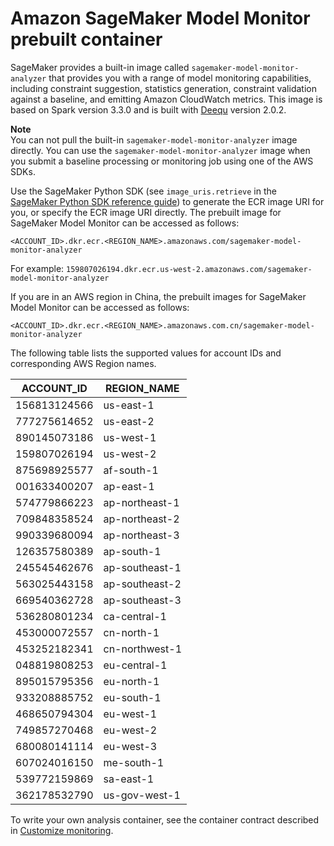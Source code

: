 # Amazon SageMaker Model Monitor prebuilt container<a name="model-monitor-pre-built-container"></a>

SageMaker provides a built\-in image called `sagemaker-model-monitor-analyzer` that provides you with a range of model monitoring capabilities, including constraint suggestion, statistics generation, constraint validation against a baseline, and emitting Amazon CloudWatch metrics\. This image is based on Spark version 3\.3\.0 and is built with [Deequ](https://github.com/awslabs/deequ) version 2\.0\.2\.

**Note**  
You can not pull the built\-in `sagemaker-model-monitor-analyzer` image directly\. You can use the `sagemaker-model-monitor-analyzer` image when you submit a baseline processing or monitoring job using one of the AWS SDKs\.

 Use the SageMaker Python SDK \(see `image_uris.retrieve` in the [SageMaker Python SDK reference guide](https://sagemaker.readthedocs.io/en/stable/api/utility/image_uris.html)\) to generate the ECR image URI for you, or specify the ECR image URI directly\. The prebuilt image for SageMaker Model Monitor can be accessed as follows:

`<ACCOUNT_ID>.dkr.ecr.<REGION_NAME>.amazonaws.com/sagemaker-model-monitor-analyzer`

For example: `159807026194.dkr.ecr.us-west-2.amazonaws.com/sagemaker-model-monitor-analyzer`

If you are in an AWS region in China, the prebuilt images for SageMaker Model Monitor can be accessed as follows: 

`<ACCOUNT_ID>.dkr.ecr.<REGION_NAME>.amazonaws.com.cn/sagemaker-model-monitor-analyzer`

The following table lists the supported values for account IDs and corresponding AWS Region names\.


| ACCOUNT\_ID | REGION\_NAME | 
| --- | --- | 
| 156813124566 | us\-east\-1 | 
| 777275614652 | us\-east\-2 | 
| 890145073186 | us\-west\-1 | 
| 159807026194 | us\-west\-2 | 
| 875698925577 | af\-south\-1 | 
| 001633400207 | ap\-east\-1 | 
| 574779866223 | ap\-northeast\-1 | 
| 709848358524 | ap\-northeast\-2 | 
| 990339680094 | ap\-northeast\-3 | 
| 126357580389 | ap\-south\-1 | 
| 245545462676 | ap\-southeast\-1 | 
| 563025443158 | ap\-southeast\-2 | 
| 669540362728 | ap\-southeast\-3 | 
| 536280801234 | ca\-central\-1 | 
| 453000072557 | cn\-north\-1 | 
| 453252182341 | cn\-northwest\-1 | 
| 048819808253 | eu\-central\-1 | 
| 895015795356 | eu\-north\-1 | 
| 933208885752 | eu\-south\-1 | 
| 468650794304 | eu\-west\-1 | 
| 749857270468 | eu\-west\-2 | 
| 680080141114 | eu\-west\-3 | 
| 607024016150 | me\-south\-1 | 
| 539772159869 | sa\-east\-1 | 
| 362178532790 | us\-gov\-west\-1 | 

To write your own analysis container, see the container contract described in [Customize monitoring](model-monitor-custom-monitoring-schedules.md)\.